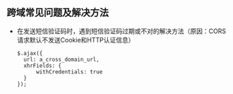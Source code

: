 ## 跨域常见问题及解决方法

* 在发送短信验证码时，遇到短信验证码过期或不对的解决方法（原因：CORS请求默认不发送Cookie和HTTP认证信息）  

  ```
  $.ajax({
    url: a_cross_domain_url,
    xhrFields: {
        withCredentials: true
    }
  });
  ```
